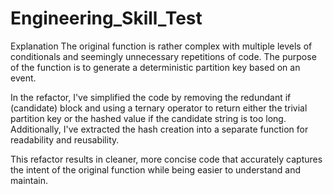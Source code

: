 # Engineering_Skill_Test

Explanation
The original function is rather complex with multiple levels of conditionals and seemingly unnecessary repetitions of code. The purpose of the function is to generate a deterministic partition key based on an event.

In the refactor, I've simplified the code by removing the redundant if (candidate) block and using a ternary operator to return either the trivial partition key or the hashed value if the candidate string is too long. Additionally, I've extracted the hash creation into a separate function for readability and reusability.

This refactor results in cleaner, more concise code that accurately captures the intent of the original function while being easier to understand and maintain.
